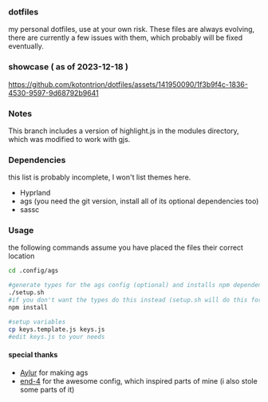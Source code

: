 ### dotfiles
my personal dotfiles, use at your own risk.
These files are always evolving, there are currently a few issues with them, which probably will be fixed eventually.

### showcase ( as of 2023-12-18 )

https://github.com/kotontrion/dotfiles/assets/141950090/1f3b9f4c-1836-4530-9597-9d68792b9641


### Notes
This branch includes a version of highlight.js in the modules directory, which was modified to work with gjs.

### Dependencies
this list is probably incomplete, I won't list themes here.
- Hyprland
- ags (you need the git version, install all of its optional dependencies too)
- sassc

### Usage
the following commands assume you have placed the files their correct location
```bash
cd .config/ags

#generate types for the ags config (optional) and installs npm dependencies. (This will not work if you haven't put the files into  ~/.config/ags)
./setup.sh
#if you don't want the types do this instead (setup.sh will do this for you)
npm install

#setup variables
cp keys.template.js keys.js
#edit keys.js to your needs
```

#### special thanks
- [Aylur](https://www.github.com/Aylur) for making ags
- [end-4](https://www.github.com/end-4) for the awesome config, which inspired parts of mine (i also stole some parts of it)
